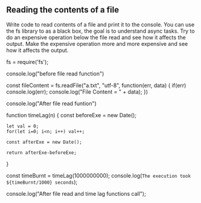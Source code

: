## Reading the contents of a file

Write code to read contents of a file and print it to the console.
You can use the fs library to as a black box, the goal is to understand async tasks.
Try to do an expensive operation below the file read and see how it affects the output.
Make the expensive operation more and more expensive and see how it affects the output.

fs = require('fs');

console.log("before file read function")

const fileContent = fs.readFile("a.txt", "utf-8", function(err, data)
{
if(err) console.log(err);
console.log("File Content = " + data);
})

console.log("After file read funtion")

function timeLag(n)
{
const beforeExe = new Date();

    let val = 0;
    for(let i=0; i<n; i++) val++;

    const afterExe = new Date();

    return afterExe-beforeExe;

}

const timeBurnt = timeLag(1000000000);
console.log(`The execution took ${timeBurnt/1000} seconds`);

console.log("After file read and time lag functions call");
